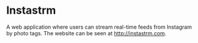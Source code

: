 Instastrm
=========

A web application where users can stream real-time feeds from Instagram by photo tags. The website can be seen at http://instastrm.com.
